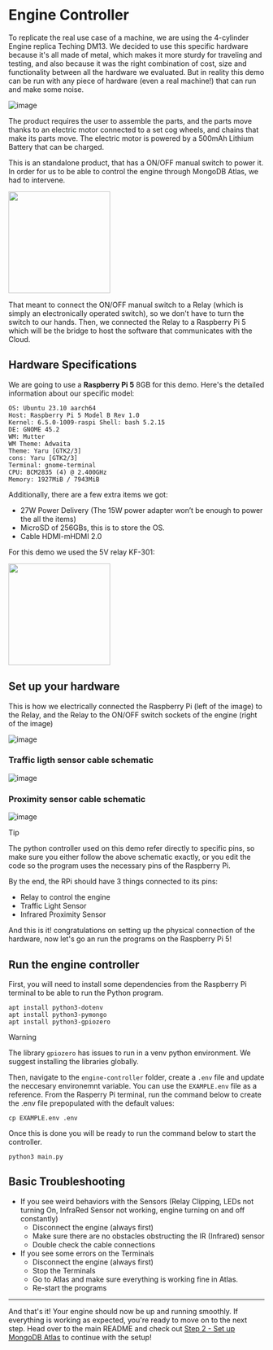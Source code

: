 # Engine Controller

To replicate the real use case of a machine, we are using the 4-cylinder Engine replica Teching DM13. We decided to use this specific hardware because it's all made of metal, which makes it more sturdy for traveling and testing, and also because it was the right combination of cost, size and functionality between all the hardware we evaluated. But in reality this demo can be run with any piece of hardware (even a real machine!) that can run and make some noise.

![image](../utils/images/teching-dm13.png)

The product requires the user to assemble the parts, and the parts move thanks to an electric motor connected to a set cog wheels, and chains that make its parts move. The electric motor is powered by a 500mAh Lithium Battery that can be charged.

This is an standalone product, that has a ON/OFF manual switch to power it. In order for us to be able to control the engine through MongoDB Atlas, we had to intervene.

<img src="../utils/images/on-off-switch.png" width="200"/>

That meant to connect the ON/OFF manual switch to a Relay (which is simply an electronically operated switch), so we don't have to turn the switch to our hands. Then, we connected the Relay to a Raspberry Pi 5 which will be the bridge to host the software that communicates with the Cloud.

## Hardware Specifications

We are going to use a **Raspberry Pi 5** 8GB for this demo. Here's the detailed information about our specific model:

    OS: Ubuntu 23.10 aarch64
    Host: Raspberry Pi 5 Model B Rev 1.0
    Kernel: 6.5.0-1009-raspi Shell: bash 5.2.15
    DE: GNOME 45.2
    WM: Mutter
    WM Theme: Adwaita
    Theme: Yaru [GTK2/3]
    cons: Yaru [GTK2/3]
    Terminal: gnome-terminal
    CPU: BCM2835 (4) @ 2.400GHz
    Memory: 1927MiB / 7943MiB

Additionally, there are a few extra items we got:

- 27W Power Delivery (The 15W power adapter won’t be enough to power the all the items)
- MicroSD of 256GBs, this is to store the OS.
- Cable HDMI-mHDMI 2.0

For this demo we used the 5V relay KF-301:

<img src="../utils/images/relay.png" width="200"/>

## Set up your hardware

This is how we electrically connected the Raspberry Pi (left of the image) to the Relay, and the Relay to the ON/OFF switch sockets of the engine (right of the image)

![image](../utils/images/rpi-rele-engine-schema.png)

### Traffic ligth sensor cable schematic

![image](../utils/images/traffic-light-sensor-setup.png)

### Proximity sensor cable schematic

![image](../utils/images/infrared-proximity-sensor-setup.png)

> [!TIP]
> The python controller used on this demo refer directly to specific pins, so make sure you either follow the above schematic exactly, or you edit the code so the program uses the necessary pins of the Raspberry Pi.

By the end, the RPi should have 3 things connected to its pins:

- Relay to control the engine
- Traffic Light Sensor
- Infrared Proximity Sensor

And this is it! congratulations on setting up the physical connection of the hardware, now let's go an run the programs on the Raspberry Pi 5!

## Run the engine controller

First, you will need to install some dependencies from the Raspberry Pi terminal to be able to run the Python program.

```
apt install python3-dotenv
apt install python3-pymongo
apt install python3-gpiozero
```

> [!WARNING]
> The library `gpiozero` has issues to run in a venv python environment. We suggest installing the libraries globally.

Then, navigate to the `engine-controller` folder, create a `.env` file and update the neccesary environemnt variable. You can use the `EXAMPLE.env` file as a reference. From the Rasperry Pi terminal, run the command below to create the .env file prepopulated with the default values:

```
cp EXAMPLE.env .env
```

Once this is done you will be ready to run the command below to start the controller.

```
python3 main.py
```

## Basic Troubleshooting

- If you see weird behaviors with the Sensors (Relay Clipping, LEDs not turning On, InfraRed Sensor not working, engine turning on and off constantly)
  - Disconnect the engine (always first)
  - Make sure there are no obstacles obstructing the IR (Infrared) sensor
  - Double check the cable connections
- If you see some errors on the Terminals
  - Disconnect the engine (always first)
  - Stop the Terminals
  - Go to Atlas and make sure everything is working fine in Atlas.
  - Re-start the programs

---

And that's it! Your engine should now be up and running smoothly. If everything is working as expected, you're ready to move on to the next step. Head over to the main README and check out [Step 2 - Set up MongoDB Atlas](../README.md#step-2---set-up-mongodb-atlas) to continue with the setup!

